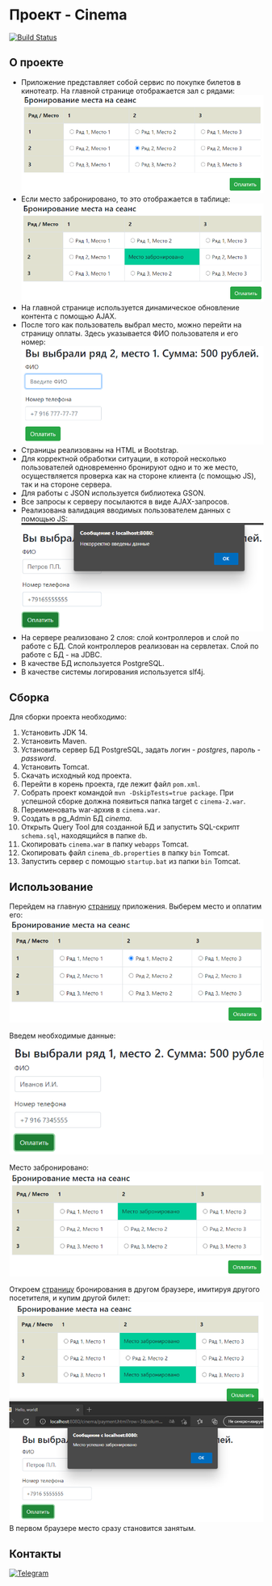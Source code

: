 # Проект - Cinema
[![Build Status](https://travis-ci.com/saimon494/job4j_cinema.svg?branch=main)](https://travis-ci.com/saimon494/job4j_cinema)

## О проекте

* Приложение представляет собой сервис по покупке билетов в кинотеатр. На главной странице отображается зал с рядами:
  ![Главная страница](images/index.png)<br>
* Если место забронировано, то это отображается в таблице:
  ![Место занято](images/reserved.png)<br>
* На главной странице используется динамическое обновление контента с помощью AJAX.
* После того как пользователь выбрал место, можно перейти на страницу оплаты. Здесь указывается ФИО пользователя и его номер:
  ![Оплата](images/pay.png)<br>
* Страницы реализованы на HTML и Bootstrap.
* Для корректной обработки ситуации, в которой несколько пользователей одновременно бронируют одно и то же место,
  осуществляется проверка как на стороне клиента (с помощью JS), так и на стороне сервера.
* Для работы с JSON используется библиотека GSON.
* Все запросы к серверу посылаются в виде AJAX-запросов.
* Реализована валидация вводимых пользователем данных с помощью JS:
  ![Валидация](images/valid.png)<br>
* На сервере реализовано 2 слоя: слой контроллеров и слой по работе с БД. Слой контроллеров реализован на сервлетах.
  Слой по работе с БД - на JDBC.
* В качестве БД используется PostgreSQL.
* В качестве системы логирования используется slf4j.

## Сборка

Для сборки проекта необходимо:
1. Установить JDK 14.
2. Установить Maven.
3. Установить сервер БД PostgreSQL, задать логин - *postgres*, пароль - *password*.
4. Установить Tomcat.
5. Скачать исходный код проекта.
6. Перейти в корень проекта, где лежит файл `pom.xml`.
7. Собрать проект командой `mvn -DskipTests=true package`.
   При успешной сборке должна появиться папка target c `cinema-2.war`.
8. Переименовать war-архив в `cinema.war`.
9. Создать в pg_Admin БД *cinema*.
10. Открыть Query Tool для созданной БД и запустить SQL-скрипт `schema.sql`,
    находящийся в папке `db`.
11. Скопировать `cinema.war` в папку `webapps` Tomcat.
12. Скопировать файл `cinema_db.properties` в папку `bin` Tomcat.
13. Запустить сервер с помощью `startup.bat` из папки `bin` Tomcat.

## Использование

Перейдем на главную [страницу](http://localhost:8080/cinema) приложения.
Выберем место и оплатим его:
![Главная](images/index2.png)

Введем необходимые данные:
![Оплата](images/pay1.png)

Место забронировано:
![Бронь](images/index3.png)

Откроем [страницу](http://localhost:8080/cinema) бронирования в другом браузере, имитируя другого посетителя, и купим другой билет:
![Бронь 2](images/index4.png)  
В первом браузере место сразу становится занятым.

## Контакты
[![Telegram](https://img.shields.io/badge/Telegram-blue?logo=telegram)](https://t.me/Saimon494)